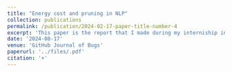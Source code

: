```yaml
---
title: "Energy cost and pruning in NLP"
collection: publications
permalink: /publication/2024-02-17-paper-title-number-4
excerpt: 'This paper is the report that I made during my interniship in Copenhagen. It deals about the energy cost and type of pruning used in Natural Langage Processing.'
date: '2024-08-17'
venue: 'GitHub Journal of Bugs'
paperurl: '../files/.pdf'
citation: '+'
---
```



